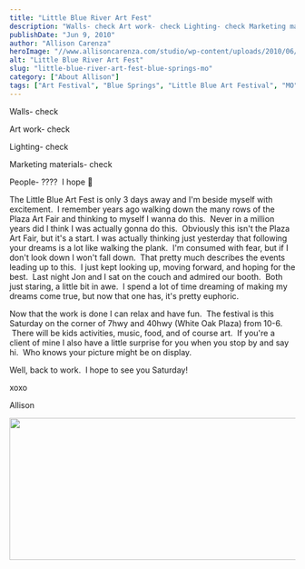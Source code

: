 ```yaml
---
title: "Little Blue River Art Fest"
description: "Walls- check Art work- check Lighting- check Marketing materials- check People- ????  I hope 🙂 The Little Blue Art Fest "
publishDate: "Jun 9, 2010"
author: "Allison Carenza"
heroImage: "//www.allisoncarenza.com/studio/wp-content/uploads/2010/06/Little-Blue-River-Art-Fest_Invitation.jpg"
alt: "Little Blue River Art Fest"
slug: "little-blue-river-art-fest-blue-springs-mo"
category: ["About Allison"]
tags: ["Art Festival", "Blue Springs", "Little Blue Art Festival", "MO"]
---
```


<p>Walls- check</p>
<p>Art work- check</p>
<p>Lighting- check</p>
<p>Marketing materials- check</p>
<p>People- ????  I hope 🙂</p>
<p>The Little Blue Art Fest is only 3 days away and I&apos;m beside myself with excitement.  I remember years ago walking down the many rows of the Plaza Art Fair and thinking to myself I wanna do this.  Never in a million years did I think I was actually gonna do this.  Obviously this isn&apos;t the Plaza Art Fair, but it&apos;s a start. I was actually thinking just yesterday that following your dreams is a lot like walking the plank.  I&apos;m consumed with fear, but if I don&apos;t look down I won&apos;t fall down.  That pretty much describes the events leading up to this.  I just kept looking up, moving forward, and hoping for the best.  Last night Jon and I sat on the couch and admired our booth.  Both just staring, a little bit in awe.  I spend a lot of time dreaming of making my dreams come true, but now that one has, it&apos;s pretty euphoric.</p>
<p>Now that the work is done I can relax and have fun.  The festival is this Saturday on the corner of 7hwy and 40hwy (White Oak Plaza) from 10-6.  There will be kids activities, music, food, and of course art.  If you&apos;re a client of mine I also have a little surprise for you when you stop by and say hi.  Who knows your picture might be on display.</p>
<p>Well, back to work.  I hope to see you Saturday!</p>
<p>xoxo</p>
<p>Allison</p>
<p><a rel="attachment wp-att-873" href="http://www.allisoncarenza.com/archives/little-blue-river-art-fest-blue-springs-mo/little-blue-river-art-fest_invitation/"><img class="aligncenter size-full wp-image-873" title="Little Blue River Art Fest_Invitation" src="http://www.allisoncarenza.com/studio/wp-content/uploads/2010/06/Little-Blue-River-Art-Fest_Invitation.jpg" alt="" width="563" height="250" srcset="/media/Little-Blue-River-Art-Fest_Invitation.jpg 563w, /media/Little-Blue-River-Art-Fest_Invitation-300x133.jpg 300w" sizes="(max-width: 563px) 100vw, 563px" /></a></p>
